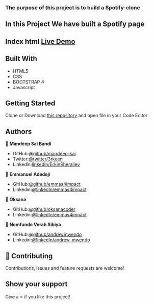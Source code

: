 ### The purpose of this project is to build a Spotify-clone
## In this Project We have built a Spotify page
## Index html [Live Demo]()

## Built With
- HTML5
- CSS
- BOOTSTRAP 4
- Javascript
## Getting Started
Clone or Download [this repository](https://github.com/emmas4impact/Buildweek1-Spotify-Clone) and open file in your Code Editor
## Authors
:bust_in_silhouette: **Mandeep Sai Bandi**
- GitHub:[@github/mandeep-sai](https://github.com/Mandeep-Sai)
- Twitter:[@twitter/3rkeen](https://twitter.com/3rkeen)
- Linkedin:[linkedin/ErkinSheraliev](https://www.linkedin.com/in/mandeep-sai-5297b1104/)

:bust_in_silhouette: **Emmanuel Adedeji**
- GitHub:[@github/emmas4impact](https://github.com/emmas4impact)
- Linkedin:[@linkedIn/emmas4impact](https://www.linkedin.com/in/emmas4impact/)

:bust_in_silhouette: **Oksana**
- GitHub:[@github/oksanacoder](https://github.com/OksanaCoder)
- Linkedin:[@linkedIn/emmas4impact](https://www.linkedin.com/in/emmas4impact/)


:bust_in_silhouette: **Nomfundo Verah Sibiya**
- GitHub:[@github/andrewmwendo](https://github.com/andrewMwendo)
- Linkedin:[@linkedIn/andrew-mwendo](https://www.linkedin.com/in/andrew-mwendo-31b12a196//)
## :handshake: Contributing
Contributions, issues and feature requests are welcome!

## Show your support
Give a :star:️ if you like this project!
